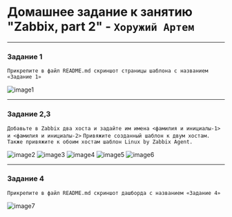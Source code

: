 # Домашнее задание к занятию "Zabbix, part 2" - `Хоружий Артем`

---

### Задание 1

`Прикрепите в файл README.md скриншот страницы шаблона с названием «Задание 1»`

![image1](https://github.com/maninblack802/repo-004/blob/main/img/image1.png)

---

### Задание 2,3

`Добавьте в Zabbix два хоста и задайте им имена <фамилия и инициалы-1> и <фамилия и инициалы-2>`
`Привяжите созданный шаблон к двум хостам. Также привяжите к обоим хостам шаблон Linux by Zabbix Agent.`

![image2](https://github.com/maninblack802/repo-004/blob/main/img/image2.png)
![image3](https://github.com/maninblack802/repo-004/blob/main/img/image3.png)
![image4](https://github.com/maninblack802/repo-004/blob/main/img/image4.png)
![image5](https://github.com/maninblack802/repo-004/blob/main/img/image5.png)
![image6](https://github.com/maninblack802/repo-004/blob/main/img/image6.png)

---

### Задание 4

`Прикрепите в файл README.md скриншот дашборда с названием «Задание 4»`

![image7](https://github.com/maninblack802/repo-004/blob/main/img/image7.png)
